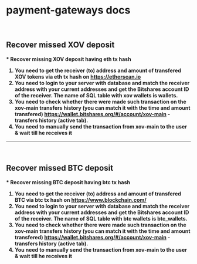 # payment-gateways docs

<br>

## Recover missed XOV deposit
<b>* Recover missing XOV deposit having eth tx hash
  1. You need to get the receiver (to) address and amount of transfered XOV tokens via eth tx hash on https://etherscan.io
  2. You need to login to your server with database and match the receiver address with your current addresses and get the Bitshares account ID of the receiver. The name of SQL table with xov wallets is wallets.
  3. You need to check whether there were made such transaction on the xov-main transfers history (you can match it with the time and amount transfered) https://wallet.bitshares.org/#/account/xov-main - transfers history (active tab).
  4. You need to manually send the transaction from xov-main to the user & wait till he receives it
  
---
<br>

## Recover missed BTC deposit
<b>* Recover missing BTC deposit having btc tx hash
  1. You need to get the receiver (to) address and amount of transfered BTC via btc tx hash on https://www.blockchain.com/
  2. You need to login to your server with database and match the receiver address with your current addresses and get the Bitshares account ID of the receiver. The name of SQL table with btc wallets is btc_wallets.
  3. You need to check whether there were made such transaction on the xov-main transfers history (you can match it with the time and amount transfered) https://wallet.bitshares.org/#/account/xov-main - transfers history (active tab).
  4. You need to manually send the transaction from xov-main to the user & wait till he receives it

